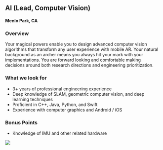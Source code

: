 ## AI (Lead, Computer Vision)
#### Menlo Park, CA

### Overview
Your magical powers enable you to design advanced computer vision algorithms that transform any user experience with mobile AR. Your natural background as an archer means you always hit your mark with your implementations. You are forward looking and comfortable making decisions around both research directions and engineering prioritization.   

### What we look for
+	3+ years of professional engineering experience  
+	Deep knowledge of SLAM, geometric computer vision, and deep learning techniques 
+	Proficient in C++, Java, Python, and Swift
+	Experience with computer graphics and Android / iOS

### Bonus Points
+	Knowledge of IMU and other related hardware


[<img src='https://dabuttonfactory.com/button.png?t=Learn+More&f=Calibri-Bold&ts=24&tc=fff&hp=20&vp=8&c=5&bgt=unicolored&bgc=29aafe'>](https://letsrockit.co/jobs/vghliexvb2tpbmcgr2xhc3m-ai-lead-computer-vision)
